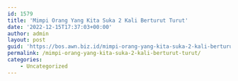 ```yaml
---
id: 1579
title: 'Mimpi Orang Yang Kita Suka 2 Kali Berturut Turut'
date: '2022-12-15T17:37:03+00:00'
author: admin
layout: post
guid: 'https://bos.awn.biz.id/mimpi-orang-yang-kita-suka-2-kali-berturut-turut/'
permalink: /mimpi-orang-yang-kita-suka-2-kali-berturut-turut/
categories:
    - Uncategorized
---
```


